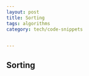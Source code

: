 ```yaml
---
layout: post
title: Sorting
tags: algorithms
category: tech/code-snippets
 

---
```


## Sorting 

<script src="https://gist.github.com/selimslab/605aa2d2472970e9b95fc10d6f5a6edc.js"></script>

